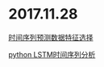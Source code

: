 # 2017.11.28

[时间序列预测数据特征选择](https://www.leiphone.com/news/201703/6rVkgxvxUumnv5mm.html)

[python LSTM时间序列分析](https://www.cnblogs.com/arkenstone/p/5794063.html)